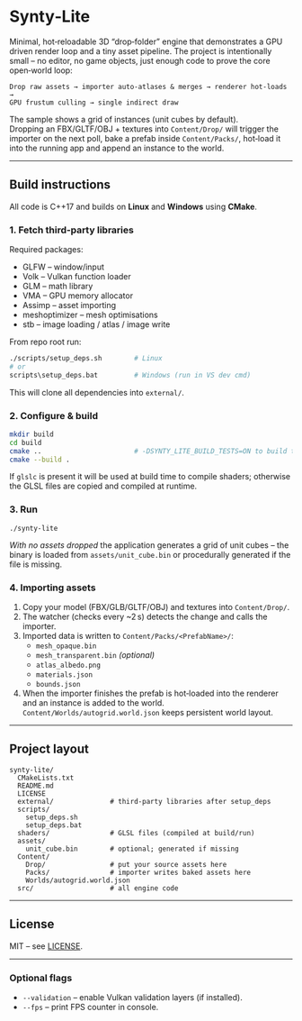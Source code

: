 # Synty‑Lite

Minimal, hot‑reloadable 3D “drop‑folder” engine that demonstrates a GPU driven render loop and a tiny asset pipeline.  The project is intentionally small – no editor, no game objects, just enough code to prove the core open‑world loop:

```
Drop raw assets → importer auto‑atlases & merges → renderer hot‑loads →
GPU frustum culling → single indirect draw
```

The sample shows a grid of instances (unit cubes by default).  
Dropping an FBX/GLTF/OBJ + textures into `Content/Drop/` will trigger the importer on the next poll, bake a prefab inside `Content/Packs/`, hot‑load it into the running app and append an instance to the world.

---

## Build instructions

All code is C++17 and builds on **Linux** and **Windows** using **CMake**.

### 1. Fetch third‑party libraries

Required packages:

* GLFW – window/input  
* Volk – Vulkan function loader  
* GLM – math library  
* VMA – GPU memory allocator  
* Assimp – asset importing  
* meshoptimizer – mesh optimisations  
* stb – image loading / atlas / image write

From repo root run:

```bash
./scripts/setup_deps.sh        # Linux
# or
scripts\setup_deps.bat         # Windows (run in VS dev cmd)
```

This will clone all dependencies into `external/`.

### 2. Configure & build

```bash
mkdir build
cd build
cmake ..                       # -DSYNTY_LITE_BUILD_TESTS=ON to build tests
cmake --build .
```

If `glslc` is present it will be used at build time to compile shaders; otherwise the GLSL files are copied and compiled at runtime.

### 3. Run

```
./synty-lite
```

*With no assets dropped* the application generates a grid of unit cubes – the binary is loaded from `assets/unit_cube.bin` or procedurally generated if the file is missing.

### 4. Importing assets

1. Copy your model (FBX/GLB/GLTF/OBJ) and textures into `Content/Drop/`.
2. The watcher (checks every ~2 s) detects the change and calls the importer.
3. Imported data is written to `Content/Packs/<PrefabName>/`:
   * `mesh_opaque.bin`
   * `mesh_transparent.bin` *(optional)*
   * `atlas_albedo.png`
   * `materials.json`
   * `bounds.json`
4. When the importer finishes the prefab is hot‑loaded into the renderer and an instance is added to the world.  `Content/Worlds/autogrid.world.json` keeps persistent world layout.

---

## Project layout
```
synty-lite/
  CMakeLists.txt
  README.md
  LICENSE
  external/              # third‑party libraries after setup_deps
  scripts/
    setup_deps.sh
    setup_deps.bat
  shaders/               # GLSL files (compiled at build/run)
  assets/
    unit_cube.bin        # optional; generated if missing
  Content/
    Drop/                # put your source assets here
    Packs/               # importer writes baked assets here
    Worlds/autogrid.world.json
  src/                   # all engine code
```

---

## License

MIT – see [LICENSE](LICENSE).

---

### Optional flags

* `--validation` – enable Vulkan validation layers (if installed).
* `--fps` – print FPS counter in console.
